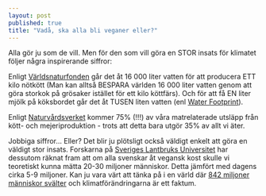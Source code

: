 ```yaml
---
layout: post
published: true
title: "Vadå, ska alla bli veganer eller?"
---
```





Alla gör ju som de vill. Men för den som vill göra en STOR insats för klimatet följer några inspirerande siffror: 

Enligt [Världsnaturfonden](http://www.wwf.se/vrt-arbete/klimat/min-vardag/artikelarkiv/1517751-min-vardag-glm-snabba-duschar-spara-vatten-p-riktigt) går det åt 16 000 liter vatten för att producera ETT kilo nötkött (Man kan alltså BESPARA världen 16 000 liter vatten genom att göra storkok på grösaker istället för ett kilo köttfärs). Och för att få EN liter mjölk på köksbordet går det åt TUSEN liten vatten (enl [Water Footprint](http://waterfootprint.org/media/downloads/Hoekstra-2008-WaterfootprintFood.pdf)).

Enligt [Naturvårdsverket](http://www.naturvardsverket.se/Documents/publikationer6400/978-91-620-6456-3.pdf "Hållbara konsumtionsmönster") kommer 75% (!!!) av våra matrelaterade utsläpp från kött- och mejeriproduktion - trots att detta bara utgör 35% av allt vi äter.

Jobbiga siffror... Eller? Det blir ju plötsligt också väldigt enkelt att göra en väldigt stor insats. Forskarna på [Sveriges Lantbruks Universitet](http://www.slu.se/Global/externwebben/nl-fak/vaxtproduktionsekologi/Ekhaga%20Dok/Poster_5_Din_matyta.pdf) har dessutom räknat fram att om alla svenskar åt vegansk kost skulle vi teoretiskt kunna mätta 20-30 miljoner människor. Detta jämfört med dagens cirka 5-9 miljoner. Kan ju vara värt att tänka på i en värld där [842 miljoner människor svälter](http://sv.wfp.org/hunger/frågor-om-hunger) och klimatförändringarna är ett faktum.
